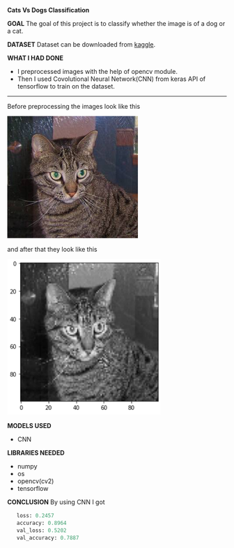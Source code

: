 **Cats Vs Dogs Classification**

**GOAL**
The goal of this project is to classify whether the image is of a dog or a cat.

**DATASET**
Dataset can be downloaded from [kaggle](https://www.kaggle.com/chetankv/dogs-cats-images).

**WHAT I HAD DONE**
- I preprocessed images with the help of opencv module.
- Then I used Covolutional Neural Network(CNN) from keras API of tensorflow to train on the dataset.
---
Before preprocessing the images look like this

![cat_original](cat_original.jpg) 

and after that they look like this 

![cat_preprocessed](cat_preprocessed.png)

**MODELS USED**
-  CNN

**LIBRARIES NEEDED**
- numpy
- os
- opencv(cv2)
- tensorflow

**CONCLUSION**
By using CNN I got 
 ```python
    loss: 0.2457
    accuracy: 0.8964
    val_loss: 0.5202
    val_accuracy: 0.7887
 ``` 
